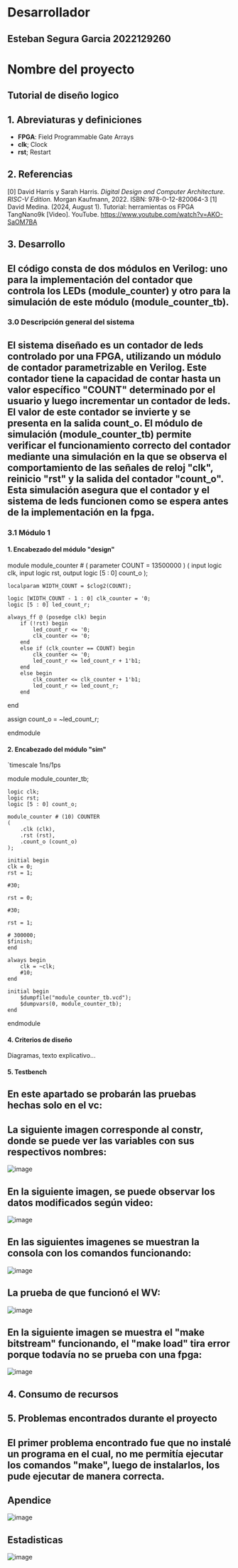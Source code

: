 # Desarrollador
## Esteban Segura Garcia 2022129260

# Nombre del proyecto
## Tutorial de diseño logico 

## 1. Abreviaturas y definiciones
- **FPGA**: Field Programmable Gate Arrays
- **clk**; Clock
- **rst**; Restart

## 2. Referencias
[0] David Harris y Sarah Harris. *Digital Design and Computer Architecture. RISC-V Edition.* Morgan Kaufmann, 2022. ISBN: 978-0-12-820064-3
[1] David Medina. (2024, August 1). Tutorial: herramientas os FPGA TangNano9k [Video]. YouTube. https://www.youtube.com/watch?v=AKO-SaOM7BA

## 3. Desarrollo

## El código consta de dos módulos en Verilog: uno para la implementación del contador que controla los LEDs (module_counter) y otro para la simulación de este módulo (module_counter_tb).

### 3.0 Descripción general del sistema

## El sistema diseñado es un contador de leds controlado por una FPGA, utilizando un módulo de contador parametrizable en Verilog. Este contador tiene la capacidad de contar hasta un valor específico "COUNT" determinado por el usuario y luego incrementar un contador de leds. El valor de este contador se invierte y se presenta en la salida count_o. El módulo de simulación (module_counter_tb) permite verificar el funcionamiento correcto del contador mediante una simulación en la que se observa el comportamiento de las señales de reloj "clk", reinicio "rst" y la salida del contador "count_o". Esta simulación asegura que el contador y el sistema de leds funcionen como se espera antes de la implementación en la fpga.

### 3.1 Módulo 1
#### 1. Encabezado del módulo "design"
module module_counter #
(
    parameter COUNT = 13500000
) 
(
    input logic clk,
    input logic rst,
    output logic [5 : 0] count_o
);

    localparam WIDTH_COUNT = $clog2(COUNT);

    logic [WIDTH_COUNT - 1 : 0] clk_counter = '0;
    logic [5 : 0] led_count_r;

    always_ff @ (posedge clk) begin
        if (!rst) begin
            led_count_r <= '0;
            clk_counter <= '0;
        end 
        else if (clk_counter == COUNT) begin
            clk_counter <= '0;
            led_count_r <= led_count_r + 1'b1;
        end 
        else begin
            clk_counter <= clk_counter + 1'b1;
            led_count_r <= led_count_r;
        end
end

assign count_o = ~led_count_r;

endmodule

#### 2. Encabezado del módulo "sim"
`timescale 1ns/1ps

module module_counter_tb;

    logic clk;
    logic rst;
    logic [5 : 0] count_o;

    module_counter # (10) COUNTER 
    (
        .clk (clk),
        .rst (rst),
        .count_o (count_o)
    );

    initial begin
    clk = 0;
    rst = 1;

    #30;
    
    rst = 0;

    #30;
    
    rst = 1;

    # 300000;
    $finish;
    end

    always begin
        clk = ~clk;
        #10;
    end

    initial begin
        $dumpfile("module_counter_tb.vcd");
        $dumpvars(0, module_counter_tb);
    end

endmodule

#### 4. Criterios de diseño
Diagramas, texto explicativo...

#### 5. Testbench
## En este apartado se probarán las pruebas hechas solo en el vc:
## La siguiente imagen corresponde al constr, donde se puede ver las variables con sus respectivos nombres:

![image](https://github.com/user-attachments/assets/474c34a7-09f1-4c38-9457-1c8c46d4867b)

## En la siguiente imagen, se puede observar los datos modificados según video:

![image](https://github.com/user-attachments/assets/617d6039-5636-4a67-8187-9017e4ad521c)

## En las siguientes imagenes se muestran la consola con los comandos funcionando:

![image](https://github.com/user-attachments/assets/3fe64847-e385-4c28-9299-90945d2c88f3)

## La prueba de que funcionó el WV:

![image](https://github.com/user-attachments/assets/9d782c89-54f6-4d87-b94c-a0f794fe1678)

## En la siguiente imagen se muestra el "make bitstream" funcionando, el "make load" tira error porque todavía no se prueba con una fpga:

![image](https://github.com/user-attachments/assets/d579fb14-1cd6-440d-bf88-a6dda2adcd71)

## 4. Consumo de recursos

## 5. Problemas encontrados durante el proyecto
## El primer problema encontrado fue que no instalé un programa en el cual, no me permitía ejecutar los comandos "make", luego de  instalarlos, los pude ejecutar de manera correcta.

## Apendice

![image](https://github.com/user-attachments/assets/7d9e1a71-4347-4f1c-9d29-dda03fb1046e)

## Estadisticas 

![image](https://github.com/user-attachments/assets/66028093-e5ad-4b8b-86f7-cbe63a9915d6)

